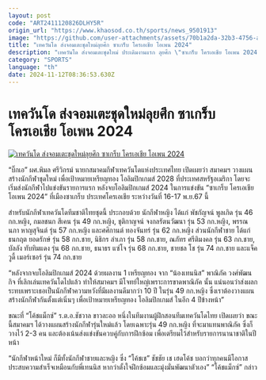 ```yaml
---
layout: post
code: "ART2411120826DLHY5R"
origin_url: "https://www.khaosod.co.th/sports/news_9501913"
image: "https://github.com/user-attachments/assets/70b1a2da-32b3-4756-a7e5-4f2b9be9bd57"
title: "เทควันโด ส่งจอมเตะชุดใหม่ลุยศึก ซาเกร็บ โครเอเชีย โอเพน 2024"
description: "เทควันโด ส่งจอมเตะชุดใหม่ ประเดิมงานแรก ลุยศึก \"ซาเกร็บ โครเอเชีย โอเพน 2024\" \"บิ๊กเอ\" เผยต้องเริ่มแผนสร้างนักกีฬาทันที เพื่อเป้าหมายเหรียญทอง โอลิมปิกเกมส์"
category: "SPORTS"
language: "th"
date: 2024-11-12T08:36:53.630Z
---
```


# เทควันโด ส่งจอมเตะชุดใหม่ลุยศึก ซาเกร็บ โครเอเชีย โอเพน 2024

[![เทควันโด ส่งจอมเตะชุดใหม่ลุยศึก ซาเกร็บ โครเอเชีย โอเพน 2024](https://www.khaosod.co.th/wpapp/uploads/2024/11/jiirty.jpg "เทควันโด ส่งจอมเตะชุดใหม่ลุยศึก ซาเกร็บ โครเอเชีย โอเพน 2024")](https://www.khaosod.co.th/wpapp/uploads/2024/11/jiirty.jpg)

“บิ๊กเอ” ผศ.พิมล ศรีวิกรม์ นายกสมาคมกีฬาเทควันโดแห่งประเทศไทย เปิดเผยว่า สมาคมฯ วางแผนสร้างนักกีฬาชุดใหม่ เพื่อเป้าหมายเหรียญทอง โอลิมปิกเกมส์ 2028 ที่ประเทศสหรัฐอเมริกา โดยจะเริ่มส่งนักกีฬาไปแข่งขันรายการแรก หลังจบโอลิมปิกเกมส์ 2024 ในการแข่งขัน “ซาเกร็บ โครเอเชีย โอเพน 2024” ที่เมืองซาเกร็บ ประเทศโครเอเชีย ระหว่างวันที่ 16-17 พ.ย.67 นี้

สำหรับนักกีฬาเทควันโดทีมชาติไทยชุดนี้ ประกอบด้วย นักกีฬาหญิง ได้แก่ พัชกัญจน์ พูลเกิด รุ่น 46 กก.หญิง, กมลชนก สีเคน รุ่น 49 กก.หญิง, ชุติกาญจน์ จงกลรัตนวัฒนา รุ่น 53 กก.หญิง, พรรณนภา หาญสุจินต์ รุ่น 57 กก.หญิง และศศิกานต์ ทองจันทร์ รุ่น 62 กก.หญิง ส่วนนักกีฬาชาย ได้แก่ ธนกฤต ยอดรักษ์ รุ่น 58 กก.ชาย, นิธิกร ลำเภา รุ่น 58 กก.ชาย, ณภัทร ศรีติมงคล รุ่น 63 กก.ชาย, บัลลัง ทับทิมแดง รุ่น 68 กก.ชาย, ธนาธร แซ่โจ รุ่น 68 กก.ชาย, ชายชล โช รุ่น 74 กก.ชาย และแจ็ค วูดี้ เมอร์เซอร์ รุ่น 74 กก.ชาย

“หลังจากจบโอลิมปิกเกมส์ 2024 ด้วยผลงาน 1 เหรียญทอง จาก “น้องเทนนิส” พาณิภัค วงศ์พัฒนกิจ ที่เลิกเล่นเทควันโดไปแล้ว ทำให้สมาคมฯ มีโจทย์ใหญ่เพราะการขาดพาณิภัค นั้น แน่นอนว่าส่งผลกระทบเพราะเธอเป็นนักกีฬาความหวังที่มีผลงานดีมากว่า 10 ปี ในรุ่น 49 กก.หญิง ซึ่งเราต้องวางแผนสร้างนักกีฬากันตั้งแต่เนิ่นๆ เพื่อเป้าหมายเหรียญทอง โอลิมปิกเกมส์ ในอีก 4 ปีข้างหน้า”

ขณะที่ “โค้ชแม็กซ์” ร.ต.อ.ชัชวาล ขาวละออ หนึ่งในทีมงานผู้ฝึกสอนทีมเทควันโดไทย เปิดเผยว่า ขณะนี้สมาคมฯ ได้วางแผนสร้างนักกีฬารุ่นใหม่แล้ว โดยเฉพาะรุ่น 49 กก.หญิง ที่จะมาแทนพาณิภัค ซึ่งก็วางไว้ 2-3 คน และต้องเน้นส่งแข่งขันควบคู่กับการฝึกซ้อม เพื่อเตรียมไว้สำหรับรายการนานาชาติในปีหน้า

“นักกีฬาหน้าใหม่ ก็มีทั้งนักกีฬาชายและหญิง ซึ่ง “โค้ชเช” ชัชชัย เช เฮดโค้ช บอกว่าทุกคนมีโอกาสประสบความสำเร็จเหมือนกับพี่เทนนิส หากว่าตั้งใจฝึกซ้อมและมุ่งมั่นพัฒนาตัวเอง” “โค้ชแม็กซ์” กล่าว
